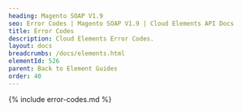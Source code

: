 ```yaml
---
heading: Magento SOAP V1.9
seo: Error Codes | Magento SOAP V1.9 | Cloud Elements API Docs
title: Error Codes
description: Cloud Elements Error Codes.
layout: docs
breadcrumbs: /docs/elements.html
elementId: 526
parent: Back to Element Guides
order: 40
---
```


{% include error-codes.md %}
